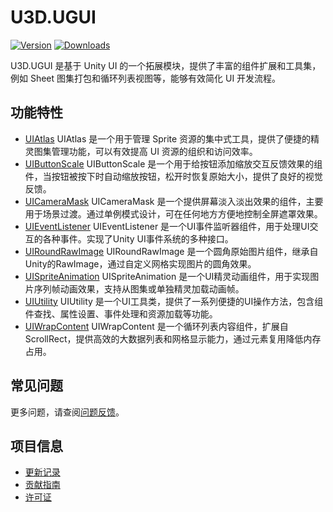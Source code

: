# U3D.UGUI

[![Version](https://img.shields.io/npm/v/org.eframework.u3d.ugui)](https://www.npmjs.com/package/org.eframework.u3d.ugui)
[![Downloads](https://img.shields.io/npm/dm/org.eframework.u3d.ugui)](https://www.npmjs.com/package/org.eframework.u3d.ugui)

U3D.UGUI 是基于 Unity UI 的一个拓展模块，提供了丰富的组件扩展和工具集，例如 Sheet 图集打包和循环列表视图等，能够有效简化 UI 开发流程。

## 功能特性

- [UIAtlas](Documentation~/UIAtlas.md) UIAtlas 是一个用于管理 Sprite 资源的集中式工具，提供了便捷的精灵图集管理功能，可以有效提高 UI 资源的组织和访问效率。
- [UIButtonScale](Documentation~/UIButtonScale.md) UIButtonScale 是一个用于给按钮添加缩放交互反馈效果的组件，当按钮被按下时自动缩放按钮，松开时恢复原始大小，提供了良好的视觉反馈。
- [UICameraMask](Documentation~/UICameraMask.md) UICameraMask 是一个提供屏幕淡入淡出效果的组件，主要用于场景过渡。通过单例模式设计，可在任何地方方便地控制全屏遮罩效果。
- [UIEventListener](Documentation~/UIEventListener.md) UIEventListener 是一个UI事件监听器组件，用于处理UI交互的各种事件。实现了Unity UI事件系统的多种接口。
- [UIRoundRawImage](Documentation~/UIRoundRawImage.md) UIRoundRawImage 是一个圆角原始图片组件，继承自Unity的RawImage，通过自定义网格实现图片的圆角效果。
- [UISpriteAnimation](Documentation~/UISpriteAnimation.md) UISpriteAnimation 是一个UI精灵动画组件，用于实现图片序列帧动画效果，支持从图集或单独精灵加载动画帧。
- [UIUtility](Documentation~/UIUtility.md) UIUtility 是一个UI工具类，提供了一系列便捷的UI操作方法，包含组件查找、属性设置、事件处理和资源加载等功能。
- [UIWrapContent](Documentation~/UIWrapContent.md) UIWrapContent 是一个循环列表内容组件，扩展自ScrollRect，提供高效的大数据列表和网格显示能力，通过元素复用降低内存占用。

## 常见问题

更多问题，请查阅[问题反馈](CONTRIBUTING.md#问题反馈)。

## 项目信息

- [更新记录](CHANGELOG.md)
- [贡献指南](CONTRIBUTING.md)
- [许可证](LICENSE.md) 